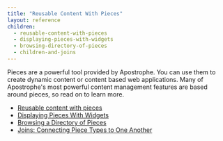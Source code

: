 ```yaml
---
title: "Reusable Content With Pieces"
layout: reference
children:
  - reusable-content-with-pieces
  - displaying-pieces-with-widgets
  - browsing-directory-of-pieces
  - children-and-joins
---
```


Pieces are a powerful tool provided by Apostrophe. You can use them to create dynamic content or content based web applications. Many of Apostrophe's most powerful content management features are based around pieces, so read on to learn more.

* [Reusable content with pieces](/tutorials/core-concepts/reusable-content-pieces/reusable-content-with-pieces.md)
* [Displaying Pieces With Widgets](/tutorials/core-concepts/reusable-content-pieces/displaying-pieces-with-widgets.md)
* [Browsing a Directory of Pieces](/tutorials/core-concepts/reusable-content-pieces/browsing-directory-of-pieces.md)
* [Joins: Connecting Piece Types to One Another](/tutorials/core-concepts/reusable-content-pieces/children-and-joins.md)